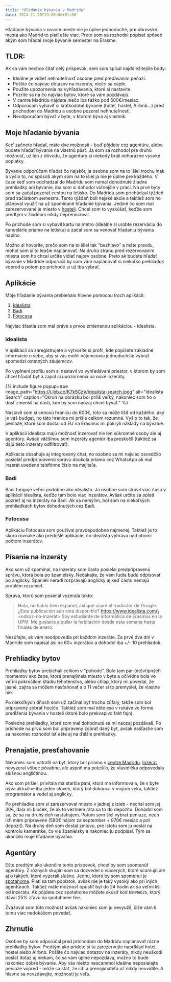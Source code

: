 ```yaml
---
title: "Hľadanie bývania v Madride"
date: 2024-11-20T19:00:00+01:00
---
```


Hľadanie bývania v novom meste nie je úplne jednoduché, pre obrovské mestá ako Madrid to platí ešte viac. Preto som sa rozhodol popísať spôsob akým som hľadal svoje bývanie semester na Erasme.

## TLDR:
Ak sa vám nechce čítať celý príspevok, sem som spísal najdôležitejšie body:
- Ideálne je vidieť nehnuteľnosť osobne pred predávaním peňazí.
- Pošlite čo najviac dotazov na inzeráty, niečo sa nájde.
- Použite upozornenia na vyhľadávania, ktoré si nastavíte.
- Pozrite sa na čo najviac bytov, ktoré sa vám pozdávajú.
- V centre Madridu nájdete niečo iba ťažko pod 500€/mesiac.
- Odporúčam vybaviť si krátkodobé bývanie (hotel, hostel, Airbnb...) pred príchodom do Madridu a osobne pozerať nehnuteľnosti.
- Neodporúčam bývať v byte, v ktorom býva aj vlastník.

## Moje hľadanie bývania

Keď začnete hľadať, máte dve možnosti - buď pôjdete cez agentúru, alebo budete hľadať bývanie na vlastnú päsť. Ja som sa rozhodol pre druhú možnosť, už len z dôvodu, že agentúry si niekedy brali nehorázne vysoké poplatky.

Bývanie odporúčam hľadať čo najskôr, ja osobne som na to išiel trochu inak a vyšlo to, no spôsob akým som na to išiel ja nie je úplne pre každého. V čase keď som odchádzal do Madridu som nemal dohodnuté žiadne prehliadky ani bývanie, iba som si dohodol voľnejšie v práci. Na prvé byty som sa začal pozerať cestou na letisko. Do Madridu som prichádzal týždeň pred začiatkom semestra. Tento týždeň boli nejaké akcie a taktiež som ho plánoval využiť na už spomínané hľadanie bývania. Jediné čo som mal zarezervované je miesto v [hosteli](https://adventurehostelmadrid.es/). Chcel som to vyskúšať, keďže som predtým v žiadnom nikdy neprenocoval.

Po príchode som si vybavil kartu na metro (ideálne si urobte rezerváciu do kancelárie priamo na letisku) a začal som sa venovať hľadaniu bývania naplno.

Možno si hovoríte, prečo som na to išiel tak "bezhlavo" a máte pravdu, mohol som si to lepšie naplánovať. Na druhú stranu pred rezervovaním miesta som ho chcel určite vidieť najprv osobne. Preto ak budete hľadať bývanie v Madride odporučil by som vám naplánovať si niekoľko prehliadok vopred a potom po príchode si už iba vybrať.

## Aplikácie
Moje hľadanie bývania prebiehalo hlavne pomocou troch aplikácii:

1. [idealista](https://idealista.com/)
2. [Badi](https://badi.com/)
3. [Fotocasa](https://www.fotocasa.es/es/)

Najviac šťastia som mal práve s prvou zmienenou aplikáciou - idealista.

### idealista

V aplikácii sa zaregistrujete a vytvoríte si profil, kde popíšete základné informácie o sebe, aby si vás mohli nájomcovia jednoduchšie vybrať spomedzi ostatných záujemcov.

Po vyplnení profilu som si nastavil vo vyhľadávaní priestor, v ktorom by som chcel hľadať byt a zapol si upozornenia na nové inzeráty.

{% include figure popup=true image_path="https://i.ibb.co/K7k5CzV/idealista-search.jpeg" alt="idealista Search" caption="Okruh na obrázku bol príliš veľký, nakoniec som ho o dosť zmenšil na časti, kde by som naozaj chcel bývať." %}

Nastavil som si cenovú hranicu do 600€, toto sa môže líšiť od každého, aký je váš budget, no táto hranica mi prišla celkom rozumná. Vyšlo to tak, že peniaze, ktoré som dostal od EU na Erasmus mi pokryli náklady na bývanie.

V aplikácii idealista majú možnosť inzerovať nie len súkromné osoby ale aj agentúry. Avšak väčšinou som inzeráty agentúr iba preskočil (taktiež sa dajú tieto inzeráty odfiltrovať). 

Aplikácia obsahuje aj integrovaný chat, no osobne sa mi najviac osvedčilo posielať predpripravenú správu dookola priamo cez WhatsApp ak mal inzerát uvedené telefónne číslo na majiteľa.

### Badi
Badi funguje veľmi podobne ako idealista. Ja osobne som strávil viac času v aplikácii idealista, keďže tam bolo viac inzerátov. Avšak určite sa oplatí pozrieť aj na inzeráty na Badi. Ak sa nemýlim, bol som na niekoľkých prehliadkách bytov dohodnutých cez Badi.

### Fotocasa
Aplikáciu Fotocasa som používal pravdepodobne najmenej. Taktiež je to skoro rovnaké ako predošlé aplikácie, no idealista vyhráva nad obomi počtom inzerátov.

## Písanie na inzeráty
Ako som už spomínal, na inzeráty som často posielal predpripravenú správu, ktorá bola po španielsky. Nečakajte, že vám ľudia budú odpisovať po anglicky. Španieli neradi rozprávajú anglicky aj keď často nemajú problém rozumieť.

Správa, ktorú som posielal vyzerala takto:

>Hola, no hablo bien español, así que usaré el traductor de Google. ¿Esta publicación aún está disponible?
https://www.idealista.com/\<odkaz-na-inzerát\>
Soy estudiante de informática de Erasmus en la UPM. Me gustaría alquilar la habitación desde esta semana hasta finales de enero.

Nezúfajte, ak vám neodpovedia pri každom inzeráte. Za prvé dva dni v Madride som napísal asi na 60+ inzerátov a dohodol iba +/- 10 prehliadok.

## Prehliadky bytov
Prehliadky bytov prebiehali celkom v "pohode". Bolo tam pár (ne)vtipných momentov ako žena, ktorá prenajímala miesto v byte a očividne bola vo veľmi pokročilom štádiu tehotenstva, alebo chlap, ktorý mi povedal, že jasné, zajtra sa môžem nasťahovať a o 11 večer si to premyslel, že vlastne nie.

Po niekoľkých dňoch som už začínal byť trochu zúfalý, takže som bol pripravený zobrať hocičo. Taktiež som mal ešte eso v rukáve vo forme predĺženia bývania v hosteli (ktoré bolo prekvapivo fakt fajn). 

Posledné prehliadky, ktoré som mal dohodnuté sa mi naozaj pozdávali. Po príchode na prvú som bol pripravený zobrať daný byt, avšak našťastie som sa nakoniec rozhodol ísť ešte aj na ďalšie prehliadky.

## Prenajatie, presťahovanie
Nakoniec som natrafil na byt, ktorý bol priamo v [centre Madridu](https://g.co/kgs/gpBwFVs). [Inzerát](https://web.archive.org/web/20240905190602/https://www.idealista.com/inmueble/34375376/) nevyzeral vôbec pôvabne, ale aspoň ma potešilo, že vlastníčka odpovedala slušnou angličtinou.

Ako som prišiel, privítala ma staršia pani, ktorá ma informovala, že v byte býva aktuálne iba jeden človek, ktorý bol dokonca v mojom veku, taktiež programátor a vedel aj anglicky.

Po prehliadke som si zarezervoval miesto v jednej z izieb - nechal som jej 30€, dala mi bloček, že ak to vezmem ráta sa to do depozitu. Dohodol som sa, že sa na druhý deň nasťahujem. Potom som šiel vybrať peniaze, nech ich mám pripravené (580€ nájom za september + 870€ mesiac a pol depozit). Na druhý deň som dostal zmluvu, pre istotu som ju poslal na kontrolu kamarátke, čo vie španielsky a nakoniec ju podpísal. Tým sa ukončilo moje hľadanie bývania.

## Agentúry
Ešte predtým ako ukončím tento príspevok, chcel by som spomenúť agentúry. Z rôznych skupín som sa dozvedel o viacerých, ktoré scamujú ale aj o takých, ktoré vyzerali slušne. Jednu, ktorú by som spomenul je [spotahome](https://www.spotahome.com/). Platí sa tam poplatok, avšak nie je taký vysoký ako pri iných agentúrach. Taktiež máte možnosť opustiť byt do 24 hodín ak sa veľmi líši od inzerátu. Ak pôjdete cez spotahome môžete skúsiť kód `ESNMAD25`, ktorý dával 25% zľavu na spotahome fee.

Zvažoval som túto možnosť avšak nakoniec som ju nevyužil, čiže vám k tomu viac nedokážem povedať.

## Zhrnutie
Osobne by som odporúčal pred príchodom do Madridu naplánovať rôzne prehliadky bytov. Predtým ako prídete si tu zarezervujte napríklad hotel, hostel alebo Airbnb. Pošlite čo najviac dotazov na inzeráty, nikdy neuškodí poslať dotaz aj niekam, čo sa vám úplne nepozdáva, možno to bude nakoniec dobré bývanie. Aby vás niekto nescammol ideálne neposielajte peniaze vopred - môže sa stať, že ich a prenajímateľa už nikdy neuvidíte. A hlavne sa nevzdávajte, možností je veľa.